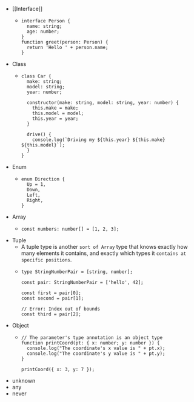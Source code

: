 - [[Interface]]
	- ```
	  interface Person {
	    name: string;
	    age: number;
	  }
	  function greet(person: Person) {
	    return 'Hello ' + person.name;
	  }
	  ```
- Class
	- ```
	  class Car {
	    make: string;
	    model: string;
	    year: number;
	  
	    constructor(make: string, model: string, year: number) {
	      this.make = make;
	      this.model = model;
	      this.year = year;
	    }
	  
	    drive() {
	      console.log(`Driving my ${this.year} ${this.make} ${this.model}`);
	    }
	  }
	  ```
- Enum
	- ```
	  enum Direction {
	    Up = 1,
	    Down,
	    Left,
	    Right,
	  }
	  ```
- Array
	- ```
	  const numbers: number[] = [1, 2, 3];
	  ```
- Tuple
	- A tuple type is another `sort of Array` type that knows exactly how many elements it contains, and exactly which types it `contains at specific positions`.
	- ```
	  type StringNumberPair = [string, number];
	  
	  const pair: StringNumberPair = ['hello', 42];
	  
	  const first = pair[0];
	  const second = pair[1];
	  
	  // Error: Index out of bounds
	  const third = pair[2];
	  ```
- Object
	- ```
	  // The parameter's type annotation is an object type
	  function printCoord(pt: { x: number; y: number }) {
	    console.log("The coordinate's x value is " + pt.x);
	    console.log("The coordinate's y value is " + pt.y);
	  }
	  
	  printCoord({ x: 3, y: 7 });
	  ```
- unknown
- any
- never
